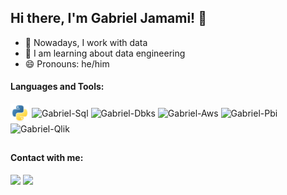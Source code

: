 ## Hi there, I'm Gabriel Jamami! 👋

- 🔭 Nowadays, I work with data
- 🌱 I am learning about data engineering
- 😄 Pronouns: he/him

<h4> Languages and Tools: </h4>
<div style="display: inline_block">
  <img align="center" alt="Gabriel-Python" height="30" width="30" src="https://raw.githubusercontent.com/devicons/devicon/master/icons/python/python-original.svg">
  <img align="center" alt="Gabriel-Sql" height="30" width="30" src="https://cdn.jsdelivr.net/gh/devicons/devicon@latest/icons/azuresqldatabase/azuresqldatabase-original.svg">
  <img align="center" alt="Gabriel-Dbks" height="30" width="30" src="https://cdn.brandfetch.io/idSUrLOWbH/idgLl1tRPf.svg?c=1dxbfHSJFAPEGdCLU4o5B">
  <img align="center" alt="Gabriel-Aws" height="30" width="30" src="https://cdn.brandfetch.io/idVoqFQ-78/theme/light/logo.svg?c=1dxbfHSJFAPEGdCLU4o5B">
  <img align="center" alt="Gabriel-Pbi" height="30" width="30" src="https://raw.githubusercontent.com/microsoft/PowerBI-Icons/24f1db8bdfab951c25db591772140d2f4ec5bc1e/SVG/Power-BI.svg">
  <img align="center" alt="Gabriel-Qlik" height="30" width="30" src="https://cdn.brandfetch.io/idLS05uxeV/w/400/h/400/theme/dark/icon.jpeg?c=1dxbfHSJFAPEGdCLU4o5B">
</div>

##

<h4> Contact with me: </h4>

<div>
  <a href = "mailto:gabrieljamami94@gmail.com"><img src="https://img.shields.io/badge/-Gmail-%23333?style=for-the-badge&logo=gmail&logoColor=white" target="_blank"></a>
  <a href="https://www.linkedin.com/in/gabrieljamami/" target="_blank"><img src="https://img.shields.io/badge/-LinkedIn-%230077B5?style=for-the-badge&logo=linkedin&logoColor=white" target="_blank"></a> 
</div>
